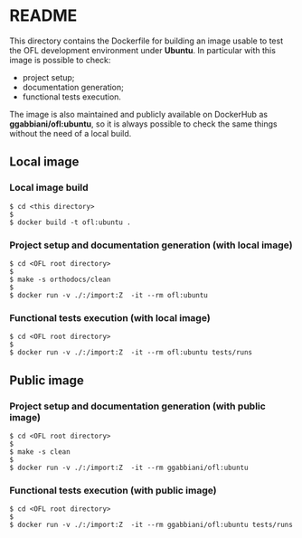 # README

This directory contains the Dockerfile for building an image usable to test the OFL
development environment under **Ubuntu**. In particular with this image is possible to check:

- project setup;
- documentation generation;
- functional tests execution.

The image is also maintained and publicly available on DockerHub as
**ggabbiani/ofl:ubuntu**, so it is  always possible to check the same things
without the need of a local build.

## Local image

### Local image build

    $ cd <this directory>
    $
    $ docker build -t ofl:ubuntu .

### Project setup and documentation generation (with local image)

    $ cd <OFL root directory>
    $
    $ make -s orthodocs/clean
    $
    $ docker run -v ./:/import:Z  -it --rm ofl:ubuntu

### Functional tests execution (with local image)

    $ cd <OFL root directory>
    $
    $ docker run -v ./:/import:Z  -it --rm ofl:ubuntu tests/runs

## Public image

### Project setup and documentation generation (with public image)

    $ cd <OFL root directory>
    $
    $ make -s clean
    $
    $ docker run -v ./:/import:Z  -it --rm ggabbiani/ofl:ubuntu

### Functional tests execution (with public image)

    $ cd <OFL root directory>
    $
    $ docker run -v ./:/import:Z  -it --rm ggabbiani/ofl:ubuntu tests/runs
